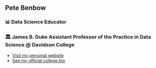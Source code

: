 ## Pete Benbow
### 📊 Data Science Educator
### 🏛️ James B. Duke Assistant Professor of the Practice in Data Science @ Davidson College

* [Visit my personal website](https://pebenbow.github.io/pete.benbow/)
* [See my official college bio](https://www.davidson.edu/people/pete-benbow)

<!--
**pebenbow/pebenbow** is a ✨ _special_ ✨ repository because its `README.md` (this file) appears on your GitHub profile.

Here are some ideas to get you started:

- 🔭 I’m currently working on ...
- 🌱 I’m currently learning ...
- 👯 I’m looking to collaborate on ...
- 🤔 I’m looking for help with ...
- 💬 Ask me about ...
- 📫 How to reach me: ...
- 😄 Pronouns: ...
- ⚡ Fun fact: ...
-->
